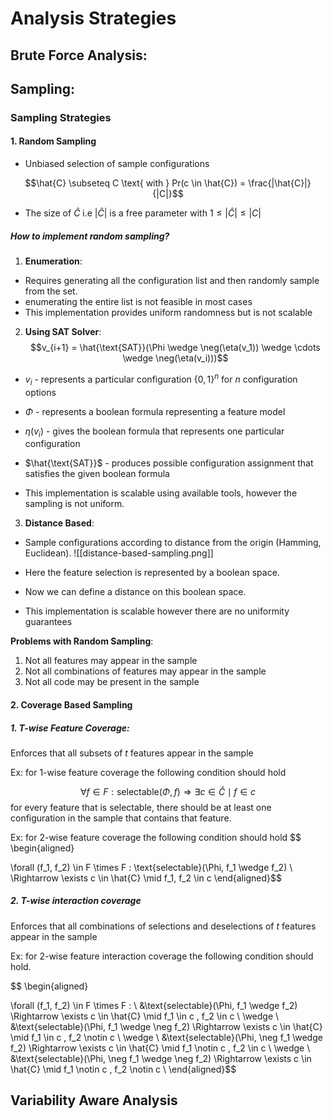 
# Analysis Strategies

## Brute Force Analysis:

## Sampling:
### Sampling Strategies 
#### 1. Random Sampling
- Unbiased selection of sample configurations

$$\hat{C} \subseteq C \text{ with } Pr(c \in \hat{C}) = \frac{|\hat{C}|}{|C|}$$
- The size of $\hat{C}$ i.e $|\hat{C}|$ is a free parameter with $1 \le |\hat{C}| \le |C|$

##### How to implement random sampling?
1. **Enumeration**:
- Requires generating all the configuration list and then randomly sample from the set.
- enumerating the entire list is not feasible in most cases
- This implementation provides uniform randomness but is not scalable

2. **Using SAT Solver**:
$$v_{i+1} = \hat{\text{SAT}}(\Phi \wedge \neg(\eta(v_1)) \wedge \cdots \wedge \neg(\eta(v_i)))$$
- $v_i$ - represents a particular configuration $\{0, 1\}^n$ for $n$ configuration options
- $\Phi$ - represents a boolean formula representing a feature model
- $\eta({v_i})$ - gives the boolean formula that represents one particular configuration
- $\hat{\text{SAT}}$ - produces possible configuration assignment that satisfies the given boolean formula

- This implementation is scalable using available tools, however the sampling is not uniform.

3. **Distance Based**:
- Sample configurations according to distance from the origin (Hamming, Euclidean).
![[distance-based-sampling.png]]

- Here the feature selection is represented by a boolean space.
- Now we can define a distance on this boolean space.
- This implementation is scalable however there are no uniformity guarantees

**Problems with Random Sampling**:
1. Not all features may appear in the sample
2. Not all combinations of features may appear in the sample
3. Not all code may be present in the sample

#### 2. Coverage Based Sampling

##### 1. **T-wise Feature Coverage**:
Enforces that all subsets of $t$ features appear in the sample

Ex: for 1-wise feature coverage the following condition should hold

$$\forall f \in F : \text{selectable}(\Phi, f) \Rightarrow \exists c \in \hat{C} \mid f \in c$$
for every feature that is selectable, there should be at least one configuration in the sample that contains that feature.

Ex: for 2-wise feature coverage the following condition should hold
$$ \begin{aligned}

\forall (f_1, f_2) \in F \times F : \text{selectable}(\Phi, f_1 \wedge f_2)
\\
\Rightarrow \exists c \in \hat{C} \mid f_1, f_2 \in c 
\end{aligned}$$

##### 2. **T-wise interaction coverage**
Enforces that all combinations of selections and deselections of $t$ features appear in the sample

Ex: for 2-wise feature interaction coverage the following condition should hold.

$$ \begin{aligned}

\forall (f_1, f_2) \in F \times F : \\
&\text{selectable}(\Phi, f_1 \wedge f_2)
\Rightarrow \exists c \in \hat{C} \mid f_1 \in c , f_2 \in c \\
\wedge \\
&\text{selectable}(\Phi, f_1 \wedge \neg f_2)
\Rightarrow \exists c \in \hat{C} \mid f_1 \in c , f_2 \notin c \\
\wedge \\
&\text{selectable}(\Phi, \neg f_1 \wedge f_2)
\Rightarrow \exists c \in \hat{C} \mid f_1 \notin c , f_2 \in c \\
\wedge \\
&\text{selectable}(\Phi, \neg f_1 \wedge \neg f_2)
\Rightarrow \exists c \in \hat{C} \mid f_1 \notin c , f_2 \notin c \\
\end{aligned}$$



## Variability Aware Analysis

